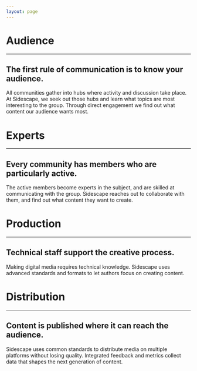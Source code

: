 ```yaml
---
layout: page
---
```


# Audience #
* * *

<span class="fa-stack subtlecircle section-logo pull-left" style="background:black; border-radius:50%;">
  <i class="fa fa-circle fa-stack-2x" style="color:white;"></i>
  <i class="fa fa-users fa-stack-1x" style="color:black;"></i>
</span>


## The first rule of communication is to know your audience. ##

<div class="para">
All communities gather into hubs where activity and discussion take place. At Sidescape, we seek out those hubs and learn what topics are most interesting to the group. Through direct engagement we find out what content our audience wants most.
</div>

# Experts #
* * *

<span class="fa-stack subtlecircle section-logo pull-right" style="background:black; border-radius:50%;">
  <i class="fa fa-circle fa-stack-2x" style="color:white;"></i>
  <i class="fa fa-lightbulb-o fa-stack-1x" style="color:black;"></i>
</span>


## Every community has members who are particularly active. ##

<div class="para">
The active members become experts in the subject, and are skilled at communicating with the group. Sidescape reaches out to collaborate with them, and find out what content they want to create.
</div>

# Production #
* * *
<span class="fa-stack subtlecircle section-logo pull-left" style="background:black; border-radius:50%;">
  <i class="fa fa-circle fa-stack-2x" style="color:white;"></i>
  <i class="fa fa-file-text-o fa-stack-1x" style="color:black;"></i>
</span>


## Technical staff support the creative process. ##

<div class="para">

Making digital media requires technical knowledge. Sidescape uses advanced standards and formats to let authors focus on creating content.
 
</div>


# Distribution #
* * *
<span class="fa-stack subtlecircle section-logo pull-right" style="background:black; border-radius:50%;">
  <i class="fa fa-circle fa-stack-2x" style="color:white;"></i>
  <i class="fa fa-truck fa-stack-1x" style="color:black;"></i>
</span>


## Content is published where it can reach the audience. ##
<div class="para">
Sidescape uses common standards to distribute media on multiple platforms without losing quality. Integrated feedback and metrics collect data that shapes the next generation of content.
</div>
